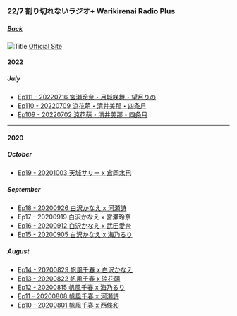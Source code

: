### 22/7 割り切れないラジオ+ Warikirenai Radio Plus
##### [Back](../Radio_List.md)

![Title](../../../Img/227Warikirenai_Radio_Plus/title_radio-main_plus.png)
[Official Site](http://www.nanabunnonijyuuni.com/special/radio-2/)

#### 2022

##### July
- [Ep111 - 20220716 宮瀬玲奈・月城咲舞・望月りの](20220716_Ep111.md)<br>
- [Ep110 - 20220709 涼花萌・清井美那・四条月](20220709_Ep110.md)<br>
- [Ep109 - 20220702 涼花萌・清井美那・四条月](20220702_Ep109.md)<br>
<hr>

#### 2020

##### October
- [Ep19 - 20201003 天城サリー x 倉岡水巴](20201003_Ep19.md)<br>

##### September
- [Ep18 - 20200926 白沢かなえ x 河瀬詩](20200926_Ep18.md)<br>
- Ep17 - 20200919 白沢かなえ x 宮瀬玲奈<br>
- [Ep16 - 20200912 白沢かなえ x 武田愛奈](20200912_Ep16.md)<br>
- [Ep15 - 20200905 白沢かなえ x 海乃るり](20200905_Ep15.md)<br>

##### August
- [Ep14 - 20200829 帆風千春 x 白沢かなえ](20200829_Ep14.md)<br>
- [Ep13 - 20200822 帆風千春 x 涼花萌](20200822_Ep13.md)<br>
- [Ep12 - 20200815 帆風千春 x 海乃るり](20200815_Ep12.md)<br>
- [Ep11 - 20200808 帆風千春 x 河瀬詩](20200808_Ep11.md)<br>
- [Ep10 - 20200801 帆風千春 x 西條和](20200801_Ep10.md)<br>

